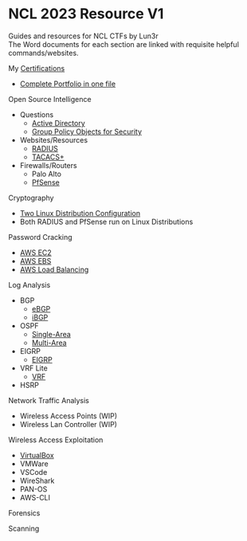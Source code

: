 # NCL 2023 Resource V1

Guides and resources for NCL CTFs by Lun3r <br />
The Word documents for each section are linked with requisite helpful commands/websites. <br />

My [Certifications](https://github.com/BrennenT7/Complete-Networking-Cybersecurity-Portfolio/blob/main/Certifications_.pdf)
* [Complete Portfolio in one file](https://github.com/BrennenT7/Complete-Networking-Cybersecurity-Portfolio/blob/main/Portfolio/Complete%20Networking%20Portfolio%20Brennen%20Tse.docx)



Open Source Intelligence
* Questions
   * [Active Directory](https://github.com/BrennenT7/Complete-Networking-Cybersecurity-Portfolio/blob/main/Portfolio/Network%20Security-Administration/Windows%20Administration/Configuring%20Windows%20Domain%20Controller%20and%20Client.pdf)
   * [Group Policy Objects for Security](https://github.com/BrennenT7/Complete-Networking-Cybersecurity-Portfolio/blob/main/Portfolio/Network%20Security-Administration/Windows%20Administration/Configuring%20Group%20Policy%20Objects%20for%20User%20Security.pdf)
 * Websites/Resources
   * [RADIUS](https://github.com/BrennenT7/Complete-Networking-Cybersecurity-Portfolio/blob/main/Portfolio/Network%20Security-Administration/AAA/Configuring%20RADIUS%20(AAA).pdf)
   * [TACACS+](https://github.com/BrennenT7/Complete-Networking-Cybersecurity-Portfolio/blob/main/Portfolio/Network%20Security-Administration/AAA/Configuring%20TACACS%2B%20(AAA).pdf)
 * Firewalls/Routers
   * Palo Alto
   * [PfSense](https://github.com/BrennenT7/Complete-Networking-Cybersecurity-Portfolio/blob/main/Portfolio/Network%20Security-Administration/Firewalls-Routers/PfSense%20Configuration.pdf)

Cryptography
   * [Two Linux Distribution Configuration](https://github.com/BrennenT7/Complete-Networking-Cybersecurity-Portfolio/blob/main/Portfolio/Linux/Linux%20Distributions%20Lab.pdf)
   *  Both RADIUS and PfSense run on Linux Distributions <br />

Password Cracking
   * [AWS EC2](https://github.com/BrennenT7/Complete-Networking-Cybersecurity-Portfolio/blob/main/Portfolio/Amazon%20AWS/AWS%20EC2%20Instance.pdf)
   * [AWS EBS](https://github.com/BrennenT7/Complete-Networking-Cybersecurity-Portfolio/blob/main/Portfolio/Amazon%20AWS/AWS%20EBS%20Instance.pdf)
   * [AWS Load Balancing](https://github.com/BrennenT7/Complete-Networking-Cybersecurity-Portfolio/blob/main/Portfolio/Amazon%20AWS/AWS%20Load%20Balancing.pdf)
   
Log Analysis
  * BGP
    * [eBGP](https://github.com/BrennenT7/Complete-Networking-Cybersecurity-Portfolio/blob/main/Portfolio/Routing/Configuring%20eBGP%20Redistribution.pdf)
    * [iBGP](https://github.com/BrennenT7/Complete-Networking-Cybersecurity-Portfolio/blob/main/Portfolio/Routing/Configuring%20iBGP%20Routing.pdf)
  * OSPF
    * [Single-Area](https://github.com/BrennenT7/Complete-Networking-Cybersecurity-Portfolio/blob/main/Portfolio/Routing/Configuring%20Single-Area%20OSPF.pdf)
    * [Multi-Area](https://github.com/BrennenT7/Complete-Networking-Cybersecurity-Portfolio/blob/main/Portfolio/Routing/Configuring%20Multi-Area%20OSPF.pdf)
  * EIGRP
    * [EIGRP](https://github.com/BrennenT7/Complete-Networking-Cybersecurity-Portfolio/blob/main/Portfolio/Routing/Configuring%20EIGRP.pdf)
  * VRF Lite
    * [VRF](https://github.com/BrennenT7/Complete-Networking-Cybersecurity-Portfolio/blob/main/Portfolio/Routing/VRF%20Lite.pdf) <br />
   * HSRP <br />

Network Traffic Analysis
  * Wireless Access Points (WIP) <br />
  * Wireless Lan Controller (WIP)
  
Wireless Access Exploitation <br />
  * [VirtualBox](https://github.com/BrennenT7/Complete-Networking-Cybersecurity-Portfolio/blob/main/Portfolio/Network%20Security-Administration/Windows%20Administration/Configuring%20Windows%20Domain%20Controller%20and%20Client.pdf)
  *  VMWare <br />
  *  VSCode <br />
  * WireShark <br />
  * PAN-OS <br />
  * AWS-CLI <br />

Forensics

Scanning
